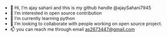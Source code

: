 - 👋 Hi, I’m ajay sahani and this is my github handle @ajaySahani7945
- 👀 I’m interested in open source contribution
- 🌱 I’m currently learning python
- 💞️ I’m looking to collaborate with people working on open source project.
- 📫 you can reach me through email as2673447@gmail.com 

<!---
ajaySahani7945/ajaySahani7945 is a ✨ special ✨ repository because its `README.md` (this file) appears on your GitHub profile.
You can click the Preview link to take a look at your changes.
--->
